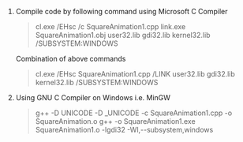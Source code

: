 1. Compile code by following command using Microsoft C Compiler

      > cl.exe /EHsc /c SquareAnimation1.cpp
      > link.exe SquareAnimation1.obj user32.lib gdi32.lib kernel32.lib /SUBSYSTEM:WINDOWS
      
      Combination of above commands
    
      > cl.exe /EHsc SquareAnimation1.cpp /LINK user32.lib gdi32.lib kernel32.lib /SUBSYSTEM:WINDOWS


2. Using GNU C Compiler on Windows i.e. MinGW

      > g++ -D UNICODE -D _UNICODE -c SquareAnimation1.cpp -o SquareAnimation.o
      > g++ -o SquareAnimation1.exe SquareAnimation1.o -lgdi32 -Wl,--subsystem,windows
